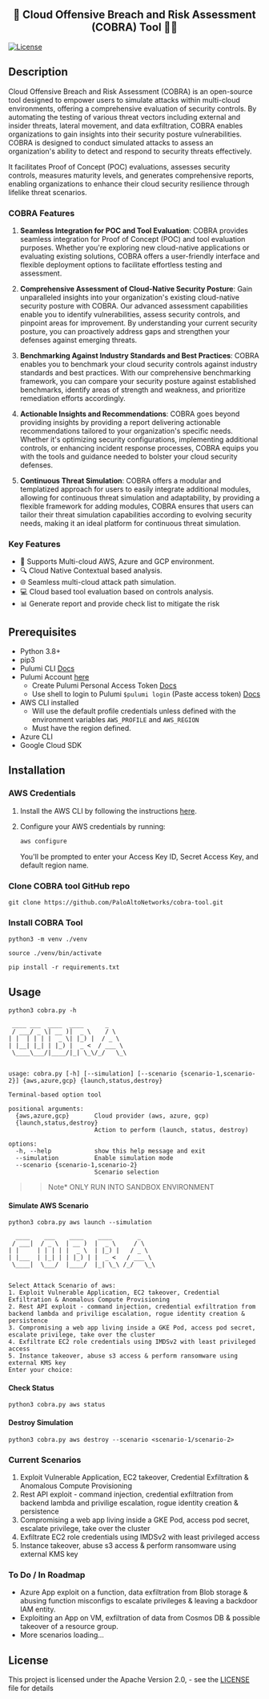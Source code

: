 <h2 align="center">🚀 Cloud Offensive Breach and Risk Assessment (COBRA) Tool 👩‍💻</h2>

<!-- <p align="center">
<img width="300" alt="cobra" src="https://raw.githubusercontent.com/PaloAltoNetworks/cobra-tool/main/core/cobra-logo.png">
</p> -->

[![License](https://img.shields.io/badge/License-Apache_2.0-blue.svg)](https://opensource.org/licenses/Apache-2.0)

## Description
Cloud Offensive Breach and Risk Assessment (COBRA) is an open-source tool designed to empower users to simulate attacks within multi-cloud environments, offering a comprehensive evaluation of security controls. By automating the testing of various threat vectors including external and insider threats, lateral movement, and data exfiltration, COBRA enables organizations to gain insights into their security posture vulnerabilities. COBRA is designed to conduct simulated attacks to assess an organization's ability to detect and respond to security threats effectively.

It facilitates Proof of Concept (POC) evaluations, assesses security controls, measures maturity levels, and generates comprehensive reports, enabling organizations to enhance their cloud security resilience through lifelike threat scenarios. 


### COBRA Features

1. **Seamless Integration for POC and Tool Evaluation**: COBRA provides seamless integration for Proof of Concept (POC) and tool evaluation purposes. Whether you're exploring new cloud-native applications or evaluating existing solutions, COBRA offers a user-friendly interface and flexible deployment options to facilitate effortless testing and assessment.

2. **Comprehensive Assessment of Cloud-Native Security Posture**: Gain unparalleled insights into your organization's existing cloud-native security posture with COBRA. Our advanced assessment capabilities enable you to identify vulnerabilities, assess security controls, and pinpoint areas for improvement. By understanding your current security posture, you can proactively address gaps and strengthen your defenses against emerging threats.

3. **Benchmarking Against Industry Standards and Best Practices**: COBRA enables you to benchmark your cloud security controls against industry standards and best practices. With our comprehensive benchmarking framework, you can compare your security posture against established benchmarks, identify areas of strength and weakness, and prioritize remediation efforts accordingly.

4. **Actionable Insights and Recommendations**: COBRA goes beyond providing insights by providing a report delivering actionable recommendations tailored to your organization's specific needs. Whether it's optimizing security configurations, implementing additional controls, or enhancing incident response processes, COBRA equips you with the tools and guidance needed to bolster your cloud security defenses.

5. **Continuous Threat Simulation**:  COBRA offers a modular and templatized approach for users to easily integrate additional modules, allowing for continuous threat simulation and adaptability, by providing a flexible framework for adding modules, COBRA ensures that users can tailor their threat simulation capabilities according to evolving security needs, making it an ideal platform for continuous threat simulation.


### Key Features

- 🤖 Supports Multi-cloud AWS, Azure and GCP environment.
- 🔍 Cloud Native Contextual based analysis.
- 🌐 Seamless multi-cloud attack path simulation.
- 💻 Cloud based tool evaluation based on controls analysis.
- 📊 Generate report and provide check list to mitigate the risk

## Prerequisites

- Python 3.8+
- pip3
- Pulumi CLI [Docs](https://www.pulumi.com/docs/install/)
- Pulumi Account [here](https://www.pulumi.com/)
  - Create Pulumi Personal Access Token [Docs](https://www.pulumi.com/docs/pulumi-cloud/access-management/access-tokens/#creating-personal-access-tokens)
  - Use shell to login to Pulumi `$pulumi login` (Paste access token) [Docs](https://www.pulumi.com/docs/cli/commands/pulumi_login/)
- AWS CLI installed
  - Will use the default profile credentials unless defined with the environment variables `AWS_PROFILE` and `AWS_REGION`
  - Must have the region defined. 
- Azure CLI
- Google Cloud SDK


## Installation

### AWS Credentials

1. Install the AWS CLI by following the
   instructions [here](https://docs.aws.amazon.com/cli/latest/userguide/cli-chap-install.html).

2. Configure your AWS credentials by running:

    ```bash
    aws configure
    ```

   You'll be prompted to enter your Access Key ID, Secret Access Key, and default region name.

### Clone COBRA tool GitHub repo

```
git clone https://github.com/PaloAltoNetworks/cobra-tool.git

```

### Install COBRA Tool

```
python3 -m venv ./venv
```

```
source ./venv/bin/activate
```

```
pip install -r requirements.txt
```


## Usage

```
python3 cobra.py -h
```

```
 ____ ___  ____  ____      _
 / ___/ _ \| __ )|  _ \    / \
| |  | | | |  _ \| |_) |  / _ \
| |__| |_| | |_) |  _ <  / ___ \
 \____\___/|____/|_| \_\/_/   \_\


usage: cobra.py [-h] [--simulation] [--scenario {scenario-1,scenario-2}] {aws,azure,gcp} {launch,status,destroy}

Terminal-based option tool

positional arguments:
  {aws,azure,gcp}       Cloud provider (aws, azure, gcp)
  {launch,status,destroy}
                        Action to perform (launch, status, destroy)

options:
  -h, --help            show this help message and exit
  --simulation          Enable simulation mode
  --scenario {scenario-1,scenario-2}
                        Scenario selection
```

>>Note* ONLY RUN INTO SANDBOX ENVIRONMENT

#### Simulate AWS Scenario 

```
python3 cobra.py aws launch --simulation
```


```
  ____    ___    ____    ____       _
 / ___|  / _ \  | __ )  |  _ \     / \
| |     | | | | |  _ \  | |_) |   / _ \
| |___  | |_| | | |_) | |  _ <   / ___ \
 \____|  \___/  |____/  |_| \_\ /_/   \_\


Select Attack Scenario of aws:
1. Exploit Vulnerable Application, EC2 takeover, Credential Exfiltration & Anomalous Compute Provisioning
2. Rest API exploit - command injection, credential exfiltration from backend lambda and privilige escalation, rogue identity creation & persistence
3. Compromising a web app living inside a GKE Pod, access pod secret, escalate privilege, take over the cluster
4. Exfiltrate EC2 role credentials using IMDSv2 with least privileged access
5. Instance takeover, abuse s3 access & perform ransomware using external KMS key
Enter your choice:

```

#### Check Status 

```
python3 cobra.py aws status
```

#### Destroy Simulation

```
python3 cobra.py aws destroy --scenario <scenario-1/scenario-2> 
```

### Current Scenarios 

1. Exploit Vulnerable Application, EC2 takeover, Credential Exfiltration & Anomalous Compute Provisioning
2. Rest API exploit - command injection, credential exfiltration from backend lambda and privilige escalation, rogue identity creation & persistence
3. Compromising a web app living inside a GKE Pod, access pod secret, escalate privilege, take over the cluster
4. Exfiltrate EC2 role credentials using IMDSv2 with least privileged access
5. Instance takeover, abuse s3 access & perform ransomware using external KMS key

### To Do / In Roadmap


- Azure App exploit on a function, data exfiltration from Blob storage & abusing function misconfigs to escalate privileges & leaving a backdoor IAM entity. 
- Exploiting an App on VM, exfiltration of data from Cosmos DB & possible takeover of a resource group. 
- More scenarios loading...

## License

This project is licensed under the Apache Version 2.0, - see the [LICENSE](./LICENSE) file for details
